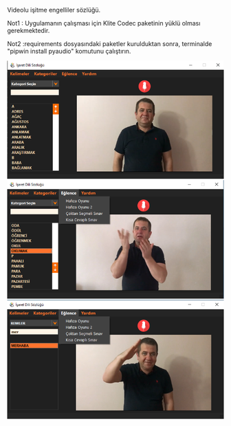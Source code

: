 Videolu işitme engelliler sözlüğü. 


Not1 : Uygulamanın çalışması için Klite Codec paketinin yüklü olması gerekmektedir.

Not2 :requirements dosyasındaki paketler kurulduktan sonra, terminalde "pipwin install pyaudio" komutunu çalıştırın. 

 
![İşitme Engelliler Sözlüğü](https://github.com/munel/is_en/blob/master/onyuz/1.png)
![İşitme Engelliler Sözlüğü](https://github.com/munel/is_en/blob/master/onyuz/2.png)
![İşitme Engelliler Sözlüğü](https://github.com/munel/is_en/blob/master/onyuz/3.png)

